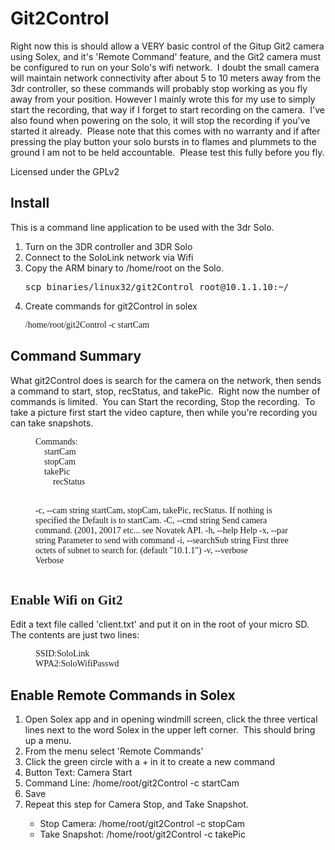 <!DOCTYPE html><html>  <head>    <meta content="text/html; charset=UTF-8" http-equiv="content-type">    <title>Git2Control</title>  </head>  <body>    <h1>Git2Control</h1>    <p>Right now this is should allow a VERY basic control of the Gitup Git2      camera using Solex, and it's 'Remote Command' feature, and the Git2 camera      must be configured to run on your Solo's wifi network.&nbsp; I doubt the      small camera will maintain network connectivity after about 5 to 10 meters      away from the 3dr controller, so these commands will probably stop working      as you fly away from your position. However I mainly wrote this for my use      to simply start the recording, that way if I forget to start recording on      the camera.&nbsp; I've also found when powering on the solo, it will stop      the recording if you've started it already.&nbsp; Please note that this      comes with no warranty and if after pressing the play button your solo      bursts in to flames and plummets to the ground I am not to be held      accountable.&nbsp; Please test this fully before you fly.</p>    <p>Licensed under the GPLv2</p>    <h2>Install</h2>    <p>This is a command line application to be used with the 3dr Solo.&nbsp; </p>    <ol>      <li>Turn on the 3DR controller and 3DR Solo </li>      <li>Connect to the SoloLink network via Wifi</li>      <li>Copy the ARM binary to /home/root on the Solo.&nbsp; <br>        <pre>scp binaries/linux32/git2Control root@10.1.1.10:~/</pre>      </li>      <li>Create commands for git2Control in solex<br>        <pre><span style="font-family: serif;">/home/root/git2Control -c startCam</span></pre>      </li>    </ol>    <h2>Command Summary</h2>    <p>What git2Control does is search for the camera on the network, then sends      a command to start, stop, recStatus, and takePic.&nbsp; Right now the      number of commands is limited.&nbsp; You can Start the recording, Stop the      recording.&nbsp; To take a picture first start the video capture, then      while you're recording you can take snapshots.&nbsp;&nbsp; <span style="font-family: serif;"></span></p>    <pre style="margin-left: 40px;"><span style="font-family: serif;"></span><spanstyle="font-family: serif;">Commands:	startCam	stopCam	takePic		<br>        recStatus  -c, --cam string           startCam, stopCam, takePic, recStatus.  If nothing is specified the Default is to startCam.  -C, --cmd string          Send camera command. (2001, 20017 etc... see Novatek API.  -h, --help                     Help  -x, --par string            Parameter to send with command  -i, --searchSub string  First three octets of subnet to search for. (default "10.1.1")  -v, --verbose               Verbose<br></span></pre><h2><span style="font-family: serif;">Enable Wifi on Git2</span></h2><p>Edit a text file called 'client.txt' and put it on in the root of your micro SD.&nbsp; The contents are just two lines:</p><prestyle="margin-left: 40px;"><spanstyle="font-family: serif;">SSID:SoloLinkWPA2:SoloWifiPasswd</span></pre><h2>Enable Remote Commands in Solex</h2><ol><li>Open Solex app and in opening windmill screen, click the three vertical lines next to the word Solex in the upper left corner.&nbsp; This should bring up a menu.</li><li>From the menu select 'Remote Commands'</li><li>Click the green circle with a + in it to create a new command</li><li>Button Text: Camera Start</li><li>Command Line: /home/root/git2Control -c startCam</li><li>Save</li><li>Repeat this step for Camera Stop, and Take Snapshot.</li><ul><li>Stop Camera:  /home/root/git2Control -c stopCam</li><li>Take Snapshot:  /home/root/git2Control -c takePic</li></ul></ol><br><h2><spanstyle="font-family: serif;"></span></h2>  </body></html>